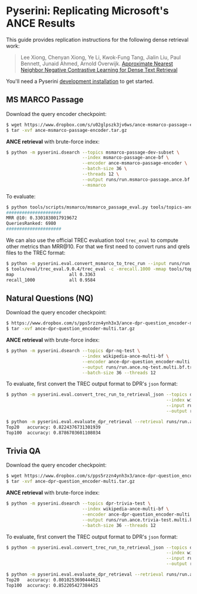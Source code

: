 # Pyserini: Replicating Microsoft's ANCE Results

This guide provides replication instructions for the following dense retrieval work:

> Lee Xiong, Chenyan Xiong, Ye Li, Kwok-Fung Tang, Jialin Liu, Paul Bennett, Junaid Ahmed, Arnold Overwijk. [Approximate Nearest Neighbor Negative Contrastive Learning for Dense Text Retrieval](https://arxiv.org/pdf/2007.00808.pdf)

You'll need a Pyserini [development installation](https://github.com/castorini/pyserini#development-installation) to get started.


## MS MARCO Passage
Download the query encoder checkpoint:
```bash
$ wget https://www.dropbox.com/s/u02glpszk3jv6ws/ance-msmarco-passage-encoder.tar.gz
$ tar -xvf ance-msmarco-passage-encoder.tar.gz
```

**ANCE retrieval** with brute-force index:
```bash
$ python -m pyserini.dsearch --topics msmarco-passage-dev-subset \
                             --index msmarco-passage-ance-bf \
                             --encoder ance-msmarco-passage-encoder \
                             --batch-size 36 \
                             --threads 12 \
                             --output runs/run.msmarco-passage.ance.bf.tsv \
                             --msmarco
```
To evaluate:
```bash
$ python tools/scripts/msmarco/msmarco_passage_eval.py tools/topics-and-qrels/qrels.msmarco-passage.dev-subset.txt runs/run.msmarco-passage.ance.bf.tsv
#####################
MRR @10: 0.3301838017919672
QueriesRanked: 6980
#####################
```

We can also use the official TREC evaluation tool `trec_eval` to compute other metrics than MRR@10. 
For that we first need to convert runs and qrels files to the TREC format:

```bash
$ python -m pyserini.eval.convert_msmarco_to_trec_run --input runs/run.msmarco-passage.ance.bf.tsv --output runs/run.msmarco-passage.ance.bf.trec
$ tools/eval/trec_eval.9.0.4/trec_eval -c -mrecall.1000 -mmap tools/topics-and-qrels/qrels.msmarco-passage.dev-subset.txt runs/run.msmarco-passage.ance.bf.trec
map                   	all	0.3363
recall_1000           	all	0.9584
```

## Natural Questions (NQ)
Download the query encoder checkpoint:
```bash
$ https://www.dropbox.com/s/pps5rzzn4ynh3x3/ance-dpr-question_encoder-multi.tar.gz
$ tar -xvf ance-dpr-question_encoder-multi.tar.gz
```

**ANCE retrieval** with brute-force index:

```bash
$ python -m pyserini.dsearch --topics dpr-nq-test \
                             --index wikipedia-ance-multi-bf \
                             --encoder ance-dpr-question_encoder-multi \
                             --output runs/run.ance.nq-test.multi.bf.trec \
                             --batch-size 36 --threads 12
```

To evaluate, first convert the TREC output format to DPR's `json` format:

```bash
$ python -m pyserini.eval.convert_trec_run_to_retrieval_json --topics dpr-nq-test \
                                                             --index wikipedia-dpr \
                                                             --input runs/run.ance.nq-test.multi.bf.trec \
                                                             --output runs/run.ance.nq-test.multi.bf.json

$ python -m pyserini.eval.evaluate_dpr_retrieval --retrieval runs/run.ance.nq-test.multi.bf.json --topk 20 100
Top20	accuracy: 0.8224376731301939
Top100	accuracy: 0.8786703601108034
```

## Trivia QA
Download the query encoder checkpoint:
```bash
$ wget https://www.dropbox.com/s/pps5rzzn4ynh3x3/ance-dpr-question_encoder-multi.tar.gz
$ tar -xvf ance-dpr-question_encoder-multi.tar.gz
```

**ANCE retrieval** with brute-force index:

```bash
$ python -m pyserini.dsearch --topics dpr-trivia-test \
                             --index wikipedia-ance-multi-bf \
                             --encoder ance-dpr-question_encoder-multi \
                             --output runs/run.ance.trivia-test.multi.bf.trec \
                             --batch-size 36 --threads 12
```

To evaluate, first convert the TREC output format to DPR's `json` format:

```bash
$ python -m pyserini.eval.convert_trec_run_to_retrieval_json --topics dpr-trivia-test \
                                                             --index wikipedia-dpr \
                                                             --input runs/run.ance.trivia-test.multi.bf.trec \
                                                             --output runs/run.ance.trivia-test.multi.bf.json

$ python -m pyserini.eval.evaluate_dpr_retrieval --retrieval runs/run.ance.trivia-test.multi.bf.json --topk 20 100
Top20	accuracy: 0.8010253690444621
Top100	accuracy: 0.852205427384425

```
